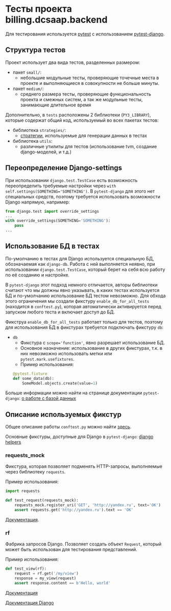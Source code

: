 # Тесты проекта billing.dcsaap.backend

Для тестирования используется [pytest](https://wiki.yandex-team.ru/yatool/test/#python) с использованием [pytest-django](https://pytest-django.readthedocs.io/en/latest/).

## Структура тестов

Проект использует два вида тестов, разделенных размером:
- пакет `small/`:
  - небольшие модульные тесты, проверяющие точечные места в проекте и выполняющиеся в совокупности не больше минуты.
- пакет `medium/`:
  - среднего размера тесты, проверяющие функциональность проекта и смежных систем, а так же модульные тесты, занимающие длительное время

Дополнительно, в `tests` расположены 2 библиотеки (`PY3_LIBRARY`), которые содержат общий код, используемый во всех пакетах тестов:
- библиотека `strategies/`:
  - [стратегии](https://hypothesis.readthedocs.io/en/latest/data.html), используемые для генерации данных в тестах
- библиотека `utils`:
  - различные утилиты для тестов (использование tvm, создание django-моделей, и т.д.)

## Переопределение Django-settings

При использовании `django.test.TestCase` есть возможность переопределить требуемые настройки через `with self.settings(SOMETHING='SOMETHING')`. В `pytest-django` для этого нет специальных средств, поэтому требуется использовать возможности Django напрямую, например:
```python
from django.test import override_settings
...
with override_settings(SOMETHING='SOMETHING'):
    pass
...
```

## Использование БД в тестах

По-умолчанию в тестах для Django используется специальную БД, обозначаемая как `django-db`. Работа с ней выполняется неявно, при использовании `django.test.TestCase`, который берет на себя всю работу по её созданию и настройке.

В `pytest-django` этот подход немного отличается, авторы библиотеки считают что мы должны явно указывать, в каких тестах используется БД и
по-умолчанию использование БД тестом невозможно. Для обхода этого ограничения мы создали фикстуру `enable_db_for_all_tests` (находится в `conftest.py`), которая автоматически активируется перед запуском любого теста и включает доступ до БД.

Фикструа `enable_db_for_all_tests` работает только для тестов, поэтому для использования БД в фикстурах требуется подключать фикстуру `db`:

- `db`
  - Фикстура c `scope='function'`, явно разрешает использование БД.
  - Основное назначение: использование в других фикстурах, т.к. в них невозможно использовать метки или `pytest.mark.usefixtures`.
  - Пример использования:
  ```python
  @pytest.fixture
  def some_data(db):
      SomeModel.objects.create(value=1)
  ```

Больше информации можно найти на странице документации `pytest-django`: [о работе с базой данных](https://pytest-django.readthedocs.io/en/latest/database.html)

## Описание используемых фикстур

Общее описание работы `conftest.py` можно найти [здесь](https://docs.pytest.org/en/latest/writing_plugins.html#conftest-py-local-per-directory-plugins).

Основные фикстуры, доступные для Django в `pytest-django`: [django helpers](https://pytest-django.readthedocs.io/en/latest/helpers.html)

### requests_mock

Фикстура, которая позволяет подменять HTTP-запросы, выполняемые через библиотеку `requests`.

Пример использования:
```python
import requests

def test_request(requests_mock):
    requests_mock.register_uri('GET', 'http://yandex.ru', text='OK')
    assert requests.get('http://yandex.ru').text == 'OK'
```

[Документация](https://requests-mock.readthedocs.io/en/latest/overview.html).

### rf

Фабрика запросов Django. Позволяет создать объект `Request`, который может быть использован для тестирования представлений.

Пример использования:
```python
def test_view(rf):
    request = rf.get('/my/view')
    response = my_view(request)
    assert response.content == b'Hello, world'
```

[Документация](https://pytest-django.readthedocs.io/en/latest/helpers.html#rf-requestfactory)

[Документация Django](https://docs.djangoproject.com/en/2.2/topics/testing/advanced/#django.test.RequestFactory)

